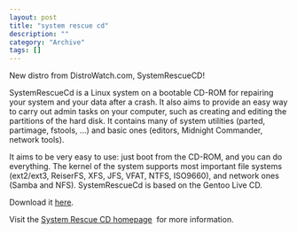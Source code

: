 ```yaml
--- 
layout: post 
title: "system rescue cd"
description: ""
category: "Archive"
tags: []
---  
```

<p>New distro from DistroWatch.com, SystemRescueCD!</p> <p>SystemRescueCd is a Linux system on a bootable CD-ROM for repairing your system and your data after a crash. It also aims to provide an easy way to carry out admin tasks on your computer, such as creating and editing the partitions of the hard disk. It contains many of system utilities (parted, partimage, fstools, ...) and basic ones (editors, Midnight Commander, network tools).</p> <p>It aims to be very easy to use: just boot from the CD-ROM, and you can do everything. The kernel of the system supports most important file systems (ext2/ext3, ReiserFS, XFS, JFS, VFAT, NTFS, ISO9660), and network ones (Samba and NFS). SystemRescueCd is based on the Gentoo Live CD.</p>
<p>Download it <a href="http://www.sysresccd.org/download.en.php">here</a>.</p>
<p>Visit the <a href="http://www.sysresccd.org/">System Rescue CD homepage</a> <img src="/images/flag/us.png" alt=""/> for more information.</p>